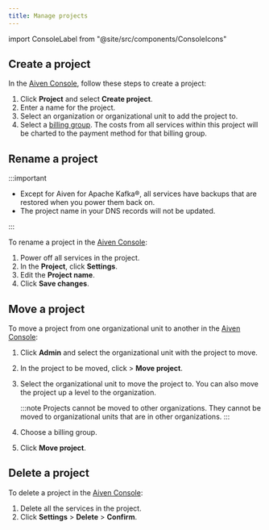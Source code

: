 ```yaml
---
title: Manage projects
---
```


import ConsoleLabel from "@site/src/components/ConsoleIcons"

## Create a project

In the [Aiven Console](https://console.aiven.io/), follow these steps to
create a project:

1.  Click **Project** and select **Create project**.
2.  Enter a name for the project.
3.  Select an organization or organizational unit to add the project to.
4.  Select a
    [billing group](/docs/platform/concepts/billing-groups). The costs from all services within this project will be
    charted to the payment method for that billing group.

## Rename a project

:::important

- Except for Aiven for Apache Kafka®, all services have backups that
  are restored when you power them back on.
- The project name in your DNS records will not be updated.

:::

To rename a project in the [Aiven Console](https://console.aiven.io/):

1. Power off all services in the project.
1. In the **Project**, click **Settings**.
1. Edit the **Project name**.
1. Click **Save changes**.

## Move a project

To move a project from one organizational unit to another in the [Aiven
Console](https://console.aiven.io/):

1.  Click **Admin** and select the organizational unit with the project
    to move.

1.  In the project to be moved, click <ConsoleLabel name="actions"/> > **Move project**.

1.  Select the organizational unit to move the project to.
    You can also move the project up a level to the organization.

    :::note
    Projects cannot be moved to other organizations. They cannot be
    moved to organizational units that are in other organizations.
    :::

1.  Choose a billing group.

1.  Click **Move project**.

## Delete a project

To delete a project in the [Aiven Console](https://console.aiven.io/):

1. Delete all the services in the project.
1. Click **Settings** > **Delete** > **Confirm**.
